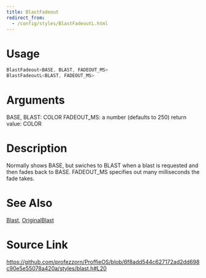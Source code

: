 ```yaml
---
title: BlastFadeout
redirect_from:
  - /config/styles/BlastFadeoutL.html
---
```


# Usage
```cpp
BlastFadeout<BASE, BLAST, FADEOUT_MS>
BlastFadeoutL<BLAST, FADEOUT_MS>
```

# Arguments
BASE, BLAST: COLOR
FADEOUT_MS: a number (defaults to 250)
return value: COLOR

# Description
Normally shows BASE, but swiches to BLAST when a blast
is requested and then fades back to BASE. FADEOUT_MS
specifies out many milliseconds the fade takes.

# See Also
[Blast](/config/styles/Blast.html), [OriginalBlast](/config/styles/OriginalBlast.html)

# Source Link
https://github.com/profezzorn/ProffieOS/blob/6f8add544c627172ad2dd698c90e5e55078a420a/styles/blast.h#L20
